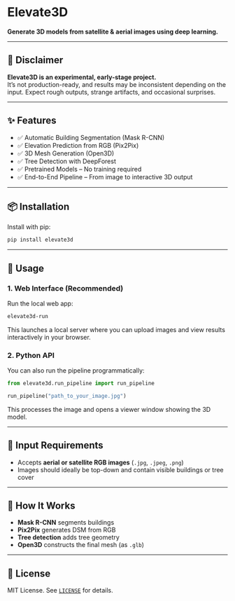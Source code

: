 # Elevate3D

**Generate 3D models from satellite & aerial images using deep learning.**

---

## 🚧 Disclaimer

**Elevate3D is an experimental, early-stage project.**  
It’s not production-ready, and results may be inconsistent depending on the input. Expect rough outputs, strange artifacts, and occasional surprises.


---

## ✨ Features

- ✅ Automatic Building Segmentation (Mask R-CNN)  
- ✅ Elevation Prediction from RGB (Pix2Pix)  
- ✅ 3D Mesh Generation (Open3D)  
- ✅ Tree Detection with DeepForest  
- ✅ Pretrained Models – No training required  
- ✅ End-to-End Pipeline – From image to interactive 3D output

---

## 📦 Installation

Install with pip:

```bash
pip install elevate3d
```

---

## 🚀 Usage

### 1. Web Interface (Recommended)

Run the local web app:

```bash
elevate3d-run
```

This launches a local server where you can upload images and view results interactively in your browser.

### 2. Python API

You can also run the pipeline programmatically:

```python
from elevate3d.run_pipeline import run_pipeline

run_pipeline("path_to_your_image.jpg")
```

This processes the image and opens a viewer window showing the 3D model.

---

## 📁 Input Requirements

- Accepts **aerial or satellite RGB images** (`.jpg`, `.jpeg`, `.png`)
- Images should ideally be top-down and contain visible buildings or tree cover

---

## 🧠 How It Works

- **Mask R-CNN** segments buildings
- **Pix2Pix** generates DSM from RGB
- **Tree detection** adds tree geometry
- **Open3D** constructs the final mesh (as `.glb`)

---

## 📄 License

MIT License. See [`LICENSE`](LICENSE) for details.

